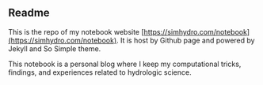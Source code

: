 ## Readme 

This is the repo of my notebook website [https://simhydro.com/notebook](https://simhydro.com/notebook). It is host by Github page and powered by Jekyll and So Simple theme.

This notebook is a personal blog where I keep my computational tricks, findings, and experiences related to hydrologic science.